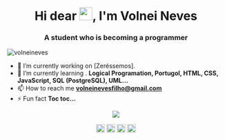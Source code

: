 <h1 align="center">Hi dear <img src="https://raw.githubusercontent.com/kaueMarques/kaueMarques/master/hi.gif" width="30px">, I'm Volnei Neves</h1>
<h3 align="center">A student who is becoming a programmer</h3>
<p align="left"> <img src="https://komarev.com/ghpvc/?username=volneinevs" alt="volneineves" /> </p>

- 🔭 I’m currently working on [Zeréssemos].
- 🌱 I’m currently learning . **Logical Programation, Portugol, HTML, CSS, JavaScript, SQL (PostgreSQL), UML...**
- 📫 How to reach me **volneinevesfilho@gmail.com**
- ⚡ Fun fact **Toc toc...**

<p align="center">
<img src="https://github-readme-stats.vercel.app/api?username=volneineves&show_icons=true%22%20alt=%22volneineves"/> 
</p>

<p align="center">
<a href="https://codepen.io/volnei-neves-filho" target="blank"><img align="center" src="https://cdn.jsdelivr.net/npm/simple-icons@3.0.1/icons/codepen.svg" alt="volneineves" height="20" width="20" /></a>
<a href="https://www.linkedin.com/in/volnei-paulino-neves-filho-495a84168/" target="blank"><img align="center" src="https://cdn.jsdelivr.net/npm/simple-icons@3.0.1/icons/linkedin.svg" alt="volneineves" height="20" width="20" /></a>
<a href="https://www.facebook.com/volneinevesfilho/" target="blank"><img align="center" src="https://cdn.jsdelivr.net/npm/simple-icons@3.0.1/icons/facebook.svg" alt="volneineves" height="20" width="20" /></a>
<a href="https://https://www.instagram.com/volnei_nf/" target="blank"><img align="center" src="https://cdn.jsdelivr.net/npm/simple-icons@3.0.1/icons/instagram.svg" alt="volneineves" height="20" width="20" /></a>
</p>

<!--
**volneineves/volneineves** is a ✨ _special_ ✨ repository because its `README.md` (this file) appears on your GitHub profile.

Here are some ideas to get you started:

- 🔭 I’m currently working on ...
- 🌱 I’m currently learning ...
- 👯 I’m looking to collaborate on ...
- 🤔 I’m looking for help with ...
- 💬 Ask me about ...
- 📫 How to reach me: ...
- 😄 Pronouns: ...
- ⚡ Fun fact: ...
-->
